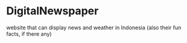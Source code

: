 # DigitalNewspaper
 website that can display news and weather in Indonesia
 (also their fun facts, if there any)
